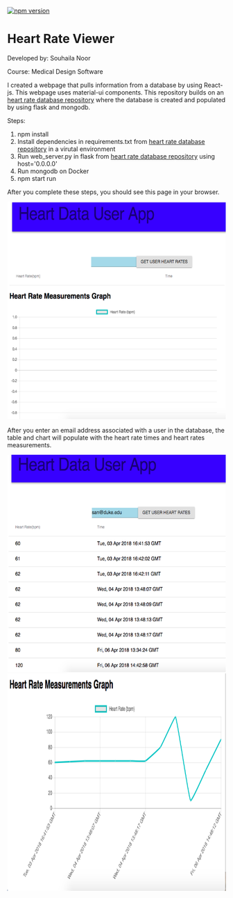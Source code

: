 [![npm version](https://img.shields.io/npm/v/react.svg?style=flat)](https://www.npmjs.com/package/react)

# Heart Rate Viewer

Developed by: Souhaila Noor

Course: Medical Design Software

I created a webpage that pulls information from a database by using React-js. This webpage uses material-ui components. 
This repository builds on an [heart rate database repository](https://github.com/souhaila30/heart_rate_databases_introduction) where the database is created and populated by using flask and mongodb. 

Steps:
1. npm install
2. Install dependencies in requirements.txt from [heart rate database repository](https://github.com/souhaila30/heart_rate_databases_introduction) in a virutal environment
3. Run web_server.py in flask from [heart rate database repository](https://github.com/souhaila30/heart_rate_databases_introduction) using host='0.0.0.0'
4. Run mongodb on Docker 
5. npm start run

After you complete these steps, you should see this page in your browser. 

<img src="hr_page.png" height="500px"/> 

After you enter an email address associated with a user in the database, the table and chart will populate with the heart rate times and heart rates measurements.

<img src="hr_table.png" height="500px"/> 

<img src="hr_chart.png" height="500px"/> 
